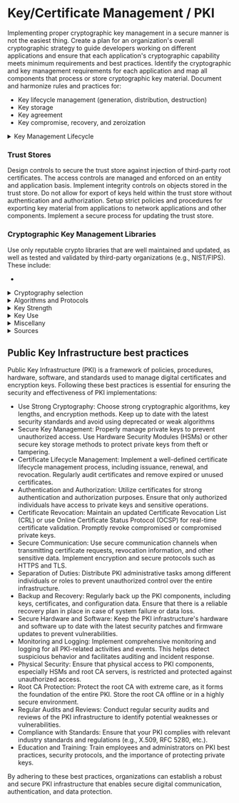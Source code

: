 # Key/Certificate Management / PKI

Implementing proper cryptographic key management in a secure manner is not the easiest thing. Create a plan for an organization's overall cryptographic strategy to guide developers working on different applications and ensure that each application's cryptographic capability meets minimum requirements and best practices. Identify the cryptographic and key management requirements for each application and map all components that process or store cryptographic key material. Document and harmonize rules and practices for:

  * Key lifecycle management (generation, distribution, destruction)
  * Key storage
  * Key agreement
  * Key compromise, recovery, and zeroization

<details>
  <summary> Key Management Lifecycle </summary>

  * Use trusted CAs and require strong verification of identity before certificate issuance.
  * Implement mechanisms for automated certificate renewal to prevent service disruptions.
  * Monitor and alert for impending certificate expirations.
  * Maintain detailed logs of certificate issuance, renewal, and revocation activities.
  * Ensure each device or entity uses a unique certificate to support granular access control and auditing.

References in this section:
   * [FIPS 140-2](https://csrc.nist.gov/publications/detail/fips/140/2/final)
   * [NIST SP 800-133](https://csrc.nist.gov/pubs/sp/800/133/r2/final)

### Training and Documentation

Ensuring that all stakeholders understand certificate management practices reduces the risk of human error.

  * Provide training on best practices for certificate management and incident response.
  * Maintain clear, up-to-date documentation of certificate policies, configurations, and procedures.
  * Periodically review and update training and documentation to address evolving threats and standards.
    
### Certificate generation

   * Cryptographic keys must be generated within a cryptographic module with at least FIPS 140-2 compliance. The module in which a key is generated is the key-generating module.
   * Any random value required by the key-generating module must be generated within that module; that is, a random value generator must be implemented within a cryptographic module with at least a FIPS 140-2 compliance generating the key.
   * Prefer hardware cryptographic modules over software cryptographic modules.

### Certificate distribution

Transport generated keys using secure channels and used by their associated cryptographic algorithm within at least a FIPS 140-2 compliant cryptographic module. For additional detail for the recommendations in this section refer to NIST SP 800-133.

### Certificate Use

The proper use of certificates is vital to maintain trust in system communications and data.

  * Require the use of secure protocols (e.g., TLS) for all certificate-based communications.
  * Implement certificate pinning to prevent man-in-the-middle (MITM) attacks.
  * Use OCSP or CRLs to validate certificates before trust is established.
  * Configure systems to use strong cipher suites and disallow deprecated ones (e.g., SSL 3.0, TLS 1.0).
  * Enforce mutual certificate-based authentication where applicable, such as between devices and servers.

### Certificate storage

Certificates must be securely stored to prevent unauthorized access or misuse.

  * Use Hardware Security Modules or an isolated cryptographic service for storing private keys and sensitive certificate data.
  * Store all certificates and keys encrypted using strong algorithms such as AES-256.
  * Enforce strict access controls for certificate storage and retrieval.
  * Regularly back up certificates and private keys in encrypted formats, ensuring recovery in case of data loss.
  * Use secure hardware or software mechanisms to detect and respond to tampering attempts.
  * Understand where cryptographic keys are stored within the application and in any memory devices.
  * Keys must be protected in both volatile and persistent memory, ideally processed within secure cryptographic modules.
  * If storing keys in offline devices/databases, encrypt the keys using Key Encryption Keys (KEKs) prior to the export of the key material. KEK length (and algorithm) must be at least as strong as the keys being protected.
  * Ensure that keys have integrity protections applied while in storage (consider dual purpose algorithms that support encryption and a Message Authentication Code).
  * Ensure that standard application code never reads or uses cryptographic keys directly; instead use key management libraries.
  * Perform all work such as key access, encryption, decryption, signing, etc. in the vault.

### Certificate Escrow and Backup

   * Data encrypted with lost cryptographic keys will never be recovered. Therefore, it is essential that the application incorporate a secure key backup capability, especially those that support encryption for long-term data stores.
   * When backing up keys, ensure that the database that is used to store the keys is encrypted using at least a FIPS 140-2 validated module. It is sometimes useful to escrow key material for use in investigations and for re-provisioning of key material to users in the event that the key is lost or corrupted.
   * Never escrow keys used for performing digital signatures, but consider the need to escrow keys that support encryption. Oftentimes, escrow can be performed by the Certificate Authority (CA) or key management system that provisions certificates and keys, however in some instances separate APIs must be implemented to allow the system to perform escrow for the application.

### Certificate Revocation

Certificate revocation ensures compromised or invalid certificates are promptly removed from trust chains.

  * Support Online Certificate Status Protocol (OCSP) and Certificate Revocation Lists (CRLs).
  * Automate revocation status checks during every certificate validation process.
  * Revoke certificates immediately upon detection of compromise or misuse.
  * Ensure revocation information is propagated quickly and reliably across the system.

### Securing Root and Intermediate Certificate Authorities (CAs)

The root and intermediate CAs are the foundation of trust in certificate-based systems. Securing them is paramount.

  * Keep root CAs offline to protect against compromise.
  * Use Hardware Security Modules (HSMs) for key storage and restrict access to intermediate CA infrastructure.
  * Regularly rotate CA keys and ensure old keys are securely decommissioned.
  * Log all CA activities and monitor for suspicious actions.
  * Align CA operations with standards such as NIST SP 800-57 and RFC 5280.

### Certificate Monitoring and Incident Response

Continuous monitoring and timely response to incidents involving certificates are crucial for maintaining system security.

  * Implement tools to monitor the health and status of certificates in real-time.
  * Configure alerts for certificate anomalies, such as unauthorized issuance or suspicious revocations.
  * Develop and regularly test incident response plans specific to certificate management issues.
  * Leverage threat intelligence to detect and respond to emerging vulnerabilities in certificate practices.

### Certificate Accountability and Audit

Accountability involves the identification of those that have access to, or control of, cryptographic keys throughout their lifecycles. Accountability can be an effective tool to help prevent key compromises and to reduce the impact of compromises once they are detected.

   * Although it is preferred that no humans are able to view keys, as a minimum, the key management system should account for all individuals who are able to view cryptographic keys.
   * Account for all individuals authorized to access or control any cryptographic keys, whether in plaintext or encrypted form.

Accountability provides significant advantages by:

   * Aiding in the determination of when the compromise could have occurred and what individuals could have been involved.
   * Protecting against compromise, because individuals with access to the key know that their access to the key is known.
   * Recovering from a detected key compromise to know where the key was used and what data or other keys were protected by the compromised key.

Certain principles have been found to be useful in enforcing the accountability of cryptographic keys. These principles might not apply to all systems or all types of keys. Some of the principles that apply to long-term keys controlled by humans include:

   * Uniquely identifying keys.
   * Identifying the key user.
   * Identifying the dates and times of key use, along with the data that is protected.
   * Identifying other keys that are protected by a symmetric or private key.

Two types of audit should be performed on key management systems:

   * The security plan and the procedures that are developed to support the plan should be periodically audited to ensure that they continue to support the Key Management Policy.
   * The protective mechanisms employed should be periodically reassessed with respect to the level of security that they provide and are expected to provide in the future, and that the mechanisms correctly and effectively support the appropriate policies.

Consider new technology developments and attacks. Frequently review the actions of the humans that use, operate, and maintain the system to verify that they continue to follow established security procedures.

Strong cryptographic systems can be compromised by lax and inappropriate human actions. Review highly unusual events as possible indicators of attempted attacks on the system.

### Certificate Compromise and Recovery

Key compromise has the following implications:

   * The unauthorized disclosure of a key used to provide confidentiality means that all information encrypted by that key will be exposed to unauthorized entities.
   * The disclosure of a Certificate Authorities's private signature key means that an adversary can create fraudulent certificates and Certificate Revocation Lists (CRLs).
   * The compromise of key integrity means that the key is incorrect -- either that the key has been modified (either deliberately or accidentally) or that another key has been substituted. The substitution or modification of a key used to provide integrity calls into question the integrity of all information protected by the key. This information could have been provided by, or changed by, an unauthorized entity that knows the key. The substitution of a public or secret key that will be used (at a later time) to encrypt data could allow an unauthorized entity (who knows the decryption key) to decrypt data that was encrypted using the encryption key.
   * A compromise of a key's usage or application association means that the key could be used for the wrong purpose (e.g., for key establishment instead of digital signatures) or for the wrong application, and could result in the compromise of information protected by the key.
   * A compromise of a key's association with the owner or other entity means that the identity of the other entity cannot be assured (i.e., one does not know who the other entity really is) or that information cannot be processed correctly (e.g., decrypted with the correct key).
   * A compromise of a key's association with other information means that there is no association at all, or the association is with the wrong "information". This could cause the cryptographic services to fail, information to be lost, or the security of the information to be compromised.

The following procedures are usually involved:

   * Limit the time a symmetric or private key is in plaintext form.
   * Prevent humans from viewing plaintext symmetric and private keys.
   * Restrict plaintext symmetric and private keys to physically protected containers. This includes key generators, key-transport devices, key loaders, cryptographic modules, and key-storage devices.
   * Use integrity checks to ensure that the integrity of a key or its association with other data has not been compromised. For example, wrap keys (i.e., encrypt them) in such a manner that unauthorized modifications to the wrapping or to the associations will be detected.
   * Employ key confirmation (see NIST SP 800-57 Part 1 Section 4.2.5.5) to help ensure that the proper key was, in fact, established.
   * Establish an accountability system that keeps track of each access to symmetric and private keys in plaintext form.
   * Provide a cryptographic integrity check on the key (e.g., using a MAC or a digital signature).
   * Use trusted timestamps for signed data. Destroy keys as soon as they are no longer needed.
   * Create a compromise-recovery plan, especially in the case of a CA compromise.

#### Compromise-recovery plan

A compromise-recovery plan is essential for restoring cryptographic security services in the event of a key compromise. A Document the compromise-recovery plan and make it easily accessible. The compromise-recovery plan should contain:

   * The identification and contact info of the personnel to notify.
   * The identification and contact info of the personnel to perform the recovery actions.
   * The re-key method.
   * An inventory of all cryptographic keys and their use (e.g., the location of all certificates in a system).
   * The education of all appropriate personnel on the recovery procedures.
   * An identification and contact info of all personnel needed to support the recovery procedures.
   * Policies that key-revocation checking be enforced (to minimize the effect of a compromise).
   * The monitoring of the re-keying operations (to ensure that all required operations are performed for all affected keys).
   * Any other recovery procedures, which may include:
       * Physical inspection of the equipment.
       * Identification of all information that may be compromised as a result of the incident.
       * Identification of all signatures that may be invalid, due to the compromise of a signing key.
       * Distribution of new keying material, if required.

</details>


### Trust Stores

Design controls to secure the trust store against injection of third-party root certificates. The access controls are managed and enforced on an entity and application basis.
    Implement integrity controls on objects stored in the trust store.
    Do not allow for export of keys held within the trust store without authentication and authorization.
    Setup strict policies and procedures for exporting key material from applications to network applications and other components.
    Implement a secure process for updating the trust store.

### Cryptographic Key Management Libraries

Use only reputable crypto libraries that are well maintained and updated, as well as tested and validated by third-party organizations (e.g., NIST/FIPS). These include:

   * 



<details>
  <summary> Cryptography selection </summary>

Cryptographic and key management algorithms to use within a given application depends on an understanding of the objectives of the application. If the application needs to store data securely, select an algorithm suite that supports data-at-rest encryption. Applications that need to transmit and receive data securely should use an algorithm suite that supports data-in-transit protection.

Developers often begin developing crypto and key management capabilities by examining what is available in a library -- instead, these features must be based on application and security objectives.

An analysis of the actual needs of the application should be conducted to determine the optimal key management approach. Begin by understanding the security objectives of the application, then use these to drive the selection of cryptographic protocols that are best suited to that application. For example, the application may require:

  * Confidentiality of data at rest and confidentiality of data in transit.
  * Authenticity of the end device.
  * Authenticity of data origin.
  * Integrity of data in transit.
  * Keys to create the data encryption keys.

Once the security needs of the application are fully understood, developers can determine what protocols and algorithms are required. Once the protocols and algorithms are understood, the team can begin to define the different types of keys that will support the application's objectives.

There are many key types and certificates to consider, like:

  * Encryption: Symmetric encryption keys, asymmetric encryption keys (public and private).
  * End-device authentication: Pre-shared symmetric keys, trusted certificates, trust anchors.
  * Integrity protection: Message Authentication Codes (MACs).
  * Data origin authentication: Hash MAC (HMAC).
  * Key Encryption Keys.

</details>

<details>
  <summary> Algorithms and Protocols </summary>

There are three basic classes of approved cryptographic algorithms, defined by the number of cryptographic keys that are used in conjunction with the algorithm: 

  * Hash functions (no key)
  * Symmetric-key algorithms (1 key)
  * Asymmetric-key algorithms (2 keys)

A summary of the uses of the following algorithms:

| Service     | Hash function | Symmetric | Asymmetric | MAC | Digital Signature |
|--|:--:|:--:|:--:|:--:|:--:|
| Data authentication                    | X |   |   | X | X |
| Data confidentiality                   |   | X |   |   |   |
| Integrity                              | X |   |   | X | X |
| Digital signatures                     | X |   | X |   |   |
| Key generation                         | X |   | X |   |   |
| Key exchange                           |   | X |   |   |   |
| Non-repudiation                        |   |   | X |   | X |
| Deterministic random number generation | X | X |   |   |   |
| Pseudo-random number generation        |   |   | X |   |   |

### Cryptographic hash functions

Many algorithms and schemes that provide a security service use a hash function as a component of the algorithm. Hash functions can be found in the following authoritative publications:

  * [FIPS 180](https://csrc.nist.gov/publications/detail/fips/180/4/final) Secure Hash Standard (SHS)
  * [FIPS 186](https://csrc.nist.gov/publications/detail/fips/186/5/final) Digital Signature Standard (DSS)
  * [FIPS 198](https://csrc.nist.gov/csrc/media/publications/fips/198/1/final/documents/fips-198-1_final.pdf) Keyed-Hash Message Authentication Code (HMAC)
  * Key-derivation functions/methods:
    * [NIST SP 800-56A](https://csrc.nist.gov/publications/detail/sp/800-56a/rev-3/final) Pair-Wise Key-Establishment Schemes Using Discrete Logarithm Cryptography
    * [NIST SP 800-56B](https://csrc.nist.gov/publications/detail/sp/800-56b/rev-2/final) Pair-Wise Key-Establishment Using Integer Factorization Cryptography
    * [NIST SP 800-56C](https://csrc.nist.gov/publications/detail/sp/800-56c/rev-2/final) Key-Derivation Methods in Key-Establishment Schemes
    * [NIST SP 800-108](https://csrc.nist.gov/publications/detail/sp/800-108/rev-1/final) Key Derivation Using Pseudorandom Functions
  * [NIST SP 800-90A](https://csrc.nist.gov/publications/detail/sp/800-90a/rev-1/final) Random Number Generation Using Deterministic Random Bit Generators

Cryptographic hash functions do not require keys. Hash functions generate a relatively small digest (hash value) from an input of arbitrary length in a way that is fundamentally difficult to reverse (i.e., find an input that will produce a specific output). Hash functions are the building blocks for key management, for example:

  * To provide data authentication and integrity services -- the hash function is used with a key to generate a MAC.
  * To compress messages for digital signature generation and verification.
  * To derive keys in key-establishment algorithms.
  * To generate deterministic random numbers.

### Symmetric-key algorithms

Symmetric-key algorithms (also known as secret-key algorithms) transform data in a way that is fundamentally difficult to undo without knowledge of a secret key. The key is called "symmetric" because the same key is used for both encryption and decryption.

Symmetric keys are often known by more than one entity; however, the key must not be disclosed to entities that are not authorized access to the data protected by that algorithm and key. Symmetric key algorithms can be used, for example:

  * To provide data confidentiality.
  * To provide authentication and integrity services in the form of MACs; the same key is used to generate the MAC and to validate it. MACs normally employ either a symmetric key-encryption algorithm or a cryptographic hash function as their cryptographic primitive.
  * As part of the key-establishment process.
  * To generate deterministic random numbers.

### Asymmetric-key algorithms

Asymmetric-key algorithms, commonly known as public-key algorithms, use two related keys (i.e., a key pair) to perform their functions: a public key and a private key. The public key may be known by anyone; the private key must be kept secret and under control of the entity that "owns" the key pair. Although the public and private keys of a key pair are related, knowledge of the public key does not reveal the private key. Asymmetric algorithms are used:

  * To compute digital signatures
  * To establish cryptographic keying material
  * To prove non-repudiation
  * To generate random numbers

### Message Authentication Codes (MACs)¶

MACs provide data authentication and integrity. A MAC is a cryptographic checksum on the data that is used in order to provide assurance that the data has not changed and that the MAC was computed by the expected entity.

Although message integrity is often provided using non-cryptographic techniques known as error detection codes, these codes can be altered. Using an approved cryptographic mechanism, such as a MAC with is more complex, alleviates this problem.

A MAC can also provide the recipient with assurance that the originator of the data is a key holder (i.e., an entity authorized to have the key). MACs are often used to authenticate the originator to the recipient when only those two parties share the MAC key.

### Digital Signatures

Digital signatures are used to provide authentication, integrity, and non-repudiation. Digital signatures are used in conjunction with hash functions and are computed on data of any length (up to a limit that is determined by the hash function).

[FIPS 186](https://csrc.nist.gov/publications/detail/fips/186/4/final) specifies algorithms that are approved for the computation of digital signatures.

### Key Encryption Keys

Symmetric key-wrapping keys are used to encrypt other keys using symmetric-key algorithms. Key-wrapping keys are also known as key-encrypting keys.

</details>


<details>
  <summary> Key Strength </summary>

[NIST SP 800-57](https://csrc.nist.gov/publications/detail/sp/800-57-part-1/rev-5/final) Key Management makes recommendations on key strength for specific algorithm implementations. Also, consider these best practices:

  * Establish what the application's minimum computational resistance to attack should be. Take into consideration the sophistication of likely adversaries and for how long data must be protected where stored and if exposed. Identifying the computational resistance to attack will inform engineers of the minimum length of the cryptographic key required to protect data over the life of that data. Consult [NIST SP 800-131a](https://csrc.nist.gov/publications/detail/sp/800-131a/rev-2/final) for additional guidance on determining the appropriate key lengths for the algorithm of choice.
   * When encrypting keys for storage or distribution, always encrypt the key with another key of equal or greater cryptographic strength.
   * When moving to elliptic curve-based algorithms, choose a key length that meets or exceeds the comparative strength of other algorithms in use within the system. Refer to  Table 2 in [NIST SP 800-57](https://csrc.nist.gov/publications/detail/sp/800-57-part-1/rev-5/final).
   * Formulate a strategy for the overall organization's cryptographic strategy to guide developers working on different applications and ensure that each application's cryptographic capability meets minimum requirements and best practices.

</details>

<details>
  <summary> Key Use </summary>

According to NIST, in general, a key should be used for only one purpose (e.g., encryption, authentication, key wrapping, random number generation, or digital signatures). The reasons for this:

  * The use of the same key for two different cryptographic processes may weaken the security provided by one or both of the processes.
  * Limiting the use of a key limits the damage that could be done if the key is compromised.
  * Some uses of keys interfere with each other. For example, the length of time the key is required for each use and purpose. Retention requirements of the data may differ for different data types.

</details>


<details>
  <summary> Miscellany </summary>

### Memory Management Considerations

Keys stored in memory for a long time can become "burned in". This can be mitigated by splitting the key into components that are frequently updated. NIST SP 800.57).

Loss or corruption of the memory media on which keys and/or certificates are stored, and recovery planning, according to NIST SP 800.57.

Plan for the recovery from possible corruption of the memory media necessary for key or certificate generation, registration, and/or distribution systems, subsystems, or components as recommended in NIST SP 800.57.

### Algorithm lifetime

The NSA released a report, Commercial National Security Algorithm Suite 2.0 which lists the cryptographic algorithms that are expected to be remain strong even with advances in quantum computing.

### Perfect Forward Secrecy

Ephemeral keys can provide perfect forward secrecy protection, which means a compromise of the server's long term signing key does not compromise the confidentiality of past sessions. Refer to the [OWASP TLS cheat sheet](https://cheatsheetseries.owasp.org/cheatsheets/Transport_Layer_Protection_Cheat_Sheet.html).

### Cryptographic Module Topics

According to NIST SP800-133, cryptographic modules are the set of hardware, software, and/or firmware that implements security functions (including cryptographic algorithms and key generation) and is contained within a cryptographic module boundary to provide protection of the keys.
  
</details>

<details>
  <summary> Sources </summary>

  * [OWASP Key Management Cheat Sheet](https://cheatsheetseries.owasp.org/cheatsheets/Key_Management_Cheat_Sheet.html)
  * [NIST SP 800-57 Part 1: Recommendation for Key Management](https://csrc.nist.gov/publications/detail/sp/800-57-part-1/rev-5/final)

Reviewed 7 July 2023

</details>

## Public Key Infrastructure best practices

Public Key Infrastructure (PKI) is a framework of policies, procedures, hardware, software, and standards used to manage digital certificates and encryption keys. Following these best practices is essential for ensuring the security and effectiveness of PKI implementations:

* Use Strong Cryptography: Choose strong cryptographic algorithms, key lengths, and encryption methods. Keep up to date with the latest security standards and avoid using deprecated or weak algorithms
* Secure Key Management: Properly manage private keys to prevent unauthorized access. Use Hardware Security Modules (HSMs) or other secure key storage methods to protect private keys from theft or tampering.
* Certificate Lifecycle Management: Implement a well-defined certificate lifecycle management process, including issuance, renewal, and revocation. Regularly audit certificates and remove expired or unused certificates.
* Authentication and Authorization: Utilize certificates for strong authentication and authorization purposes. Ensure that only authorized individuals have access to private keys and sensitive operations.
* Certificate Revocation: Maintain an updated Certificate Revocation List (CRL) or use Online Certificate Status Protocol (OCSP) for real-time certificate validation. Promptly revoke compromised or compromised private keys.
* Secure Communication: Use secure communication channels when transmitting certificate requests, revocation information, and other sensitive data. Implement encryption and secure protocols such as HTTPS and TLS.
* Separation of Duties: Distribute PKI administrative tasks among different individuals or roles to prevent unauthorized control over the entire infrastructure.
* Backup and Recovery: Regularly back up the PKI components, including keys, certificates, and configuration data. Ensure that there is a reliable recovery plan in place in case of system failure or data loss.
* Secure Hardware and Software: Keep the PKI infrastructure's hardware and software up to date with the latest security patches and firmware updates to prevent vulnerabilities.
* Monitoring and Logging: Implement comprehensive monitoring and logging for all PKI-related activities and events. This helps detect suspicious behavior and facilitates auditing and incident response.
* Physical Security: Ensure that physical access to PKI components, especially HSMs and root CA servers, is restricted and protected against unauthorized access.
* Root CA Protection: Protect the root CA with extreme care, as it forms the foundation of the entire PKI. Store the root CA offline or in a highly secure environment.
* Regular Audits and Reviews: Conduct regular security audits and reviews of the PKI infrastructure to identify potential weaknesses or vulnerabilities.
* Compliance with Standards: Ensure that your PKI complies with relevant industry standards and regulations (e.g., X.509, RFC 5280, etc.).
* Education and Training: Train employees and administrators on PKI best practices, security protocols, and the importance of protecting private keys.

By adhering to these best practices, organizations can establish a robust and secure PKI infrastructure that enables secure digital communication, authentication, and data protection.


